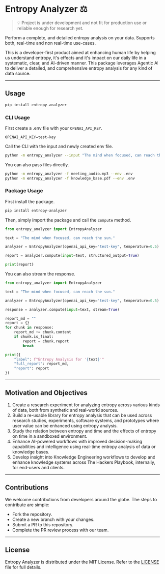 # Entropy Analyzer ⚖️

> 💡 Project is under development and not fit for production use or reliable enough for research yet.

Perform a complete, and detailed entropy analysis on your data. Supports both, real-time and non real-time use-cases.

This is a developer-first product aimed at enhancing human life by helping us understand entropy, it's effects and it's impact on our daily life in a systematic, clear, and AI-driven manner. This package leverages Agentic AI to deliver a detailed, and comprehensive entropy analysis for any kind of data source.

---

## Usage

```bash
pip install entropy-analyzer
```

### CLI Usage

First create a .env file with your `OPENAI_API_KEY`.

```text
OPENAI_API_KEY=test-key
```

Call the CLI with the input and newly created env file.

```bash
python -m entropy_analyzer --input "The mind when focused, can reach the sun" --env .env
```

You can also pass files directly.

```bash
python -m entropy_analyzer -f meeting_audio.mp3 --env .env
python -m entropy_analyzer -f knowledge_base.pdf --env .env
```

### Package Usage

First install the package.

```bash
pip install entropy-analyzer
```

Then, simply import the package and call the `compute` method.

```python
from entropy_analyzer import EntropyAnalyzer

text = "The mind when focused, can reach the sun."

analyzer = EntropyAnalyzer(openai_api_key="test-key", temperature=0.5)

report = analyzer.compute(input=text, structured_output=True)

print(report)
```

You can also stream the response.

```python
from entropy_analyzer import EntropyAnalyzer

text = "The mind when focused, can reach the sun."

analyzer = EntropyAnalyzer(openai_api_key="test-key", temperature=0.5)

response = analyzer.compute(input=text, stream=True)

report_md = ""
report = {}
for chunk in response:
    report_md += chunk.content
    if chunk.is_final:
        report = chunk.report
        break

print({
    "label": f"Entropy Analysis for '{text}'"
    "full_report": report_md,
    "report": report
})
```

---

## Motivation and Objectives

1. Create a research experiment for analyzing entropy across various kinds of data, both from synthetic and real-world sources.
2. Build a re-usable library for entropy analysis that can be used across research studies, experiments, software systems, and prototypes where user value can be enhanced using entropy analysis.
3. Study the relation between entropy and time and the effects of entropy on time in a sandboxed environment.
4. Enhance AI-powered workflows with improved decision-making capabilities and intelligence using real-time entropy analysis of data or knowledge bases.
5. Develop insight into Knowledge Engineering workflows to develop and enhance knowledge systems across The Hackers Playbook, internally, for end-users and clients.

---

## Contributions

We welcome contributions from developers around the globe. The steps to contribute are simple:

- Fork the repository.
- Create a new branch with your changes.
- Submit a PR to this repository.
- Complete the PR review process with our team.

---

## License

Entropy Analyzer is distributed under the MIT License. Refer to the [LICENSE](https://github.com/thehackersplaybook/entropy-analyzer/blob/main/LICENSE) file for full details.

